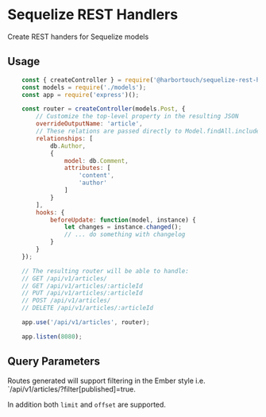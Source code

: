# Sequelize REST Handlers
Create REST handers for Sequelize models

## Usage
```js
	const { createController } = require('@harbortouch/sequelize-rest-handlers');
	const models = require('./models');
	const app = require('express')();

	const router = createController(models.Post, {
		// Customize the top-level property in the resulting JSON
		overrideOutputName: 'article',
		// These relations are passed directly to Model.findAll.include
		relationships: [
			db.Author,
			{
				model: db.Comment,
				attributes: [
					'content',
					'author'
				]
			}
		],
		hooks: {
			beforeUpdate: function(model, instance) {
				let changes = instance.changed();
				// ... do something with changelog
			}
		}
	});

	// The resulting router will be able to handle:
	// GET /api/v1/articles/
	// GET /api/v1/articles/:articleId
	// PUT /api/v1/articles/:articleId
	// POST /api/v1/articles/
	// DELETE /api/v1/articles/:articleId

	app.use('/api/v1/articles', router);

	app.listen(8080);
```

## Query Parameters

Routes generated will support filtering in the Ember style i.e. `/api/v1/articles/?filter[published]=true.

In addition both `limit` and `offset` are supported.
